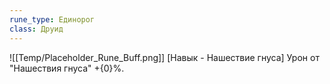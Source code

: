 ```yaml
---
rune_type: Единорог
class: Друид
---
```

![[Temp/Placeholder_Rune_Buff.png]]
[Навык - Нашествие гнуса] Урон от "Нашествия гнуса" +{0}%.
